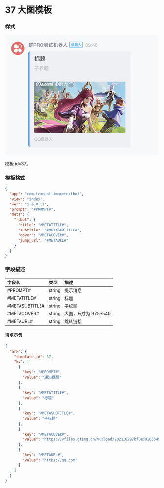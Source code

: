 # 37 大图模板

### 样式

![37](./37.png)

模板 id=37。

### 模板格式

```json
{
  "app": "com.tencent.imagetextbot",
  "view": "index",
  "ver": "1.0.0.11",
  "prompt": "#PROMPT#",
  "meta": {
    "robot": {
      "title": "#METATITLE#",
      "subtitle": "#METASUBTITLE#",
      "cover": "#METACOVER#",
      "jump_url": "#METAURL#"
    }
  }
}
```

### 字段描述

| 字段名         | 类型   | 描述                  |
| :------------- | :----- | :-------------------- |
| #PROMPT#       | string | 提示消息              |
| #METATITLE#    | string | 标题                  |
| #METASUBTITLE# | string | 子标题                |
| #METACOVER#    | string | 大图，尺寸为 975\*540 |
| #METAURL#      | string | 跳转链接              |

#### 请求示例

```json
{
  "ark": {
    "template_id": 37,
    "kv": [
      {
        "key": "#PROMPT#",
        "value": "通知提醒"
      },
      {
        "key": "#METATITLE#",
        "value": "标题"
      },
      {
        "key": "#METASUBTITLE#",
        "value": "子标题"
      },
      {
        "key": "#METACOVER#",
        "value": "https://vfiles.gtimg.cn/vupload/20211029/bf0ed01635493790634.jpg"
      },
      {
        "key": "#METAURL#",
        "value": "https://qq.com"
      }
    ]
  }
}
```
